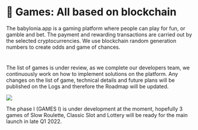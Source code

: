 # 🎰 Games: All based on blockchain
The babylonia.app is a gaming platform where people can play for fun, or gamble and bet. The payment and rewarding transactions are carried out by the selected cryptocurrencies. We use blockchain random generation numbers to create odds and game of chances.
#
The list of games is under review, as we complete our developers team, we continuously work on how to implement solutions on the platform. Any changes on the list of game, technical details and future plans will be published on the Logs and therefore the Roadmap will be updated.

![](<../.gitbook/assets/SLIDES\_GAMES\_003\_withLogo (1).jpg>)

The phase I (GAMES I) is under development at the moment, hopefully 3 games of Slow Roulette, Classic Slot and Lottery will be ready for the main launch in late Q1 2022.

